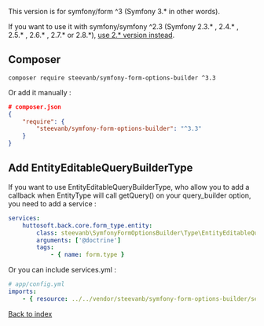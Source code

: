 This version is for symfony/form ^3 (Symfony 3.* in other words).

If you want to use it with symfony/symfony ^2.3 (Symfony 2.3.* , 2.4.* , 2.5.* , 2.6.* , 2.7.* or 2.8.*),
[use 2.* version instead](https://github.com/steevanb/symfony-form-options-builder/tree/symfony-2).

Composer
--------
```
composer require steevanb/symfony-form-options-builder ^3.3
```

Or add it manually :

```json
# composer.json
{
    "require": {
        "steevanb/symfony-form-options-builder": "^3.3"
    }
}
```
Add EntityEditableQueryBuilderType
----------------------------------

If you want to use EntityEditableQueryBuilderType, who allow you to add a callback when EntityType will call getQuery() on your query_builder option, you need to add a service :
```yml
services:
    huttosoft.back.core.form_type.entity:
        class: steevanb\SymfonyFormOptionsBuilder\Type\EntityEditableQueryBuilderType
        arguments: ['@doctrine']
        tags:
            - { name: form.type }
```
Or you can include services.yml :
```yml
# app/config.yml
imports:
    - { resource: ../../vendor/steevanb/symfony-form-options-builder/services.yml }
```

[Back to index](../README.md)

